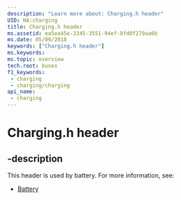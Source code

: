 ```yaml
---
description: "Learn more about: Charging.h header"
UID: NA:charging
title: Charging.h header
ms.assetid: ea5ea45e-3345-3551-94ef-8fd0f279aa6b
ms.date: 05/09/2018
keywords: ["Charging.h header"]
ms.keywords: 
ms.topic: overview
tech.root: buses
f1_keywords:
 - charging
 - charging/charging
api_name:
 - charging
---
```


# Charging.h header


## -description

This header is used by battery. For more information, see:

- [Battery](../_battery/index.md)

